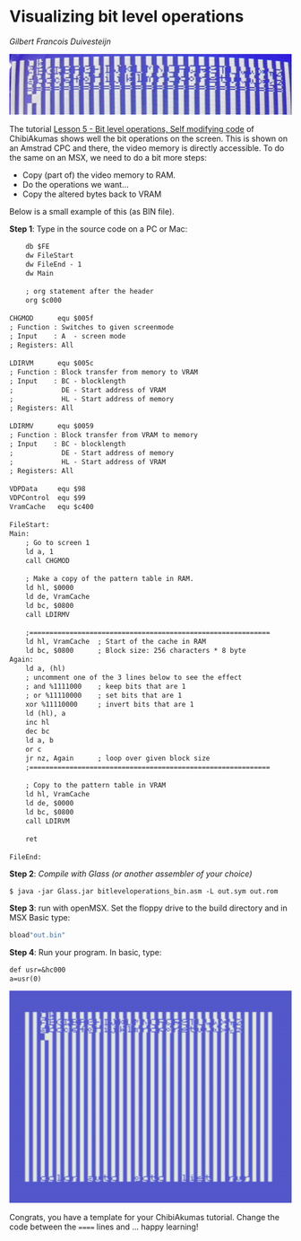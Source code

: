 # Visualizing bit level operations

_Gilbert Francois Duivesteijn_

![](07_bitleveloperations.jpg)

The tutorial [Lesson 5 - Bit level operations, Self modifying code](https://www.chibiakumas.com/z80/index.php#Lesson5) of ChibiAkumas shows well the bit operations on the screen. This is shown on an Amstrad CPC and there, the video memory is directly accessible. To do the same on an MSX, we need to do a bit more steps:

- Copy (part of) the video memory to RAM.
- Do the operations we want...
- Copy the altered bytes back to VRAM

Below is a small example of this (as BIN file). 

**Step 1**: Type in the source code on a PC or Mac:

```assembly
    db $FE
    dw FileStart
    dw FileEnd - 1
    dw Main

    ; org statement after the header
    org $c000

CHGMOD      equ $005f
; Function : Switches to given screenmode
; Input    : A  - screen mode
; Registers: All

LDIRVM      equ $005c
; Function : Block transfer from memory to VRAM 
; Input    : BC - blocklength
;            DE - Start address of VRAM
;            HL - Start address of memory
; Registers: All

LDIRMV      equ $0059
; Function : Block transfer from VRAM to memory 
; Input    : BC - blocklength
;            DE - Start address of memory
;            HL - Start address of VRAM
; Registers: All

VDPData     equ $98
VDPControl  equ $99
VramCache   equ $c400

FileStart:
Main:
    ; Go to screen 1
    ld a, 1
    call CHGMOD

    ; Make a copy of the pattern table in RAM.
    ld hl, $0000
    ld de, VramCache
    ld bc, $0800
    call LDIRMV

    ;============================================================ 
    ld hl, VramCache  ; Start of the cache in RAM
    ld bc, $0800      ; Block size: 256 characters * 8 byte
Again:
    ld a, (hl)
    ; uncomment one of the 3 lines below to see the effect
    ; and %1111000    ; keep bits that are 1
    ; or %11110000    ; set bits that are 1
    xor %11110000     ; invert bits that are 1     
    ld (hl), a
    inc hl
    dec bc
    ld a, b
    or c
    jr nz, Again      ; loop over given block size
    ;============================================================ 

    ; Copy to the pattern table in VRAM
    ld hl, VramCache
    ld de, $0000
    ld bc, $0800
    call LDIRVM
    
    ret

FileEnd:

```

**Step 2**: *Compile  with Glass (or another assembler of your choice)*

```shell
$ java -jar Glass.jar bitleveloperations_bin.asm -L out.sym out.rom
```

**Step 3**: run with openMSX. Set the floppy drive to the build directory and in MSX Basic type:

```sh
bload"out.bin"
```

**Step 4**: Run your program. In basic, type:

```
def usr=&hc000
a=usr(0)
```

![Bit level operations](07_bitleveloperations_01.png)

Congrats, you have a template for your ChibiAkumas tutorial. Change the code between the `====` lines and ... happy learning!